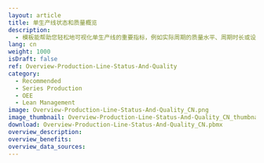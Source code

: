 ```yaml
---
layout: article
title: 单生产线状态和质量概览
description: 
  - 模板能帮助您轻松地可视化单生产线的重要指标，例如实际周期的质量水平、周期时长或设备总体效率。通过替换定时器脚本和变量，就可以让其为您所用。
lang: cn
weight: 1000
isDraft: false
ref: Overview-Production-Line-Status-And-Quality
category:
  - Recommended
  - Series Production
  - OEE
  - Lean Management
image: Overview-Production-Line-Status-And-Quality_CN.png
image_thumbnail: Overview-Production-Line-Status-And-Quality_CN_thumbnail.png
download: Overview-Production-Line-Status-And-Quality_CN.pbmx
overview_description:
overview_benefits:
overview_data_sources:
---
```

